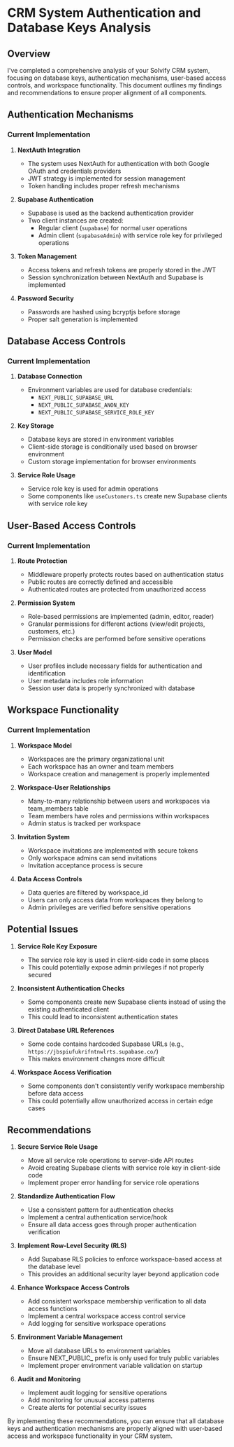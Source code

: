 # CRM System Authentication and Database Keys Analysis

## Overview
I've completed a comprehensive analysis of your Solvify CRM system, focusing on database keys, authentication mechanisms, user-based access controls, and workspace functionality. This document outlines my findings and recommendations to ensure proper alignment of all components.

## Authentication Mechanisms

### Current Implementation
1. **NextAuth Integration**
   - The system uses NextAuth for authentication with both Google OAuth and credentials providers
   - JWT strategy is implemented for session management
   - Token handling includes proper refresh mechanisms

2. **Supabase Authentication**
   - Supabase is used as the backend authentication provider
   - Two client instances are created:
     - Regular client (`supabase`) for normal user operations
     - Admin client (`supabaseAdmin`) with service role key for privileged operations

3. **Token Management**
   - Access tokens and refresh tokens are properly stored in the JWT
   - Session synchronization between NextAuth and Supabase is implemented

4. **Password Security**
   - Passwords are hashed using bcryptjs before storage
   - Proper salt generation is implemented

## Database Access Controls

### Current Implementation
1. **Database Connection**
   - Environment variables are used for database credentials:
     - `NEXT_PUBLIC_SUPABASE_URL`
     - `NEXT_PUBLIC_SUPABASE_ANON_KEY`
     - `NEXT_PUBLIC_SUPABASE_SERVICE_ROLE_KEY`

2. **Key Storage**
   - Database keys are stored in environment variables
   - Client-side storage is conditionally used based on browser environment
   - Custom storage implementation for browser environments

3. **Service Role Usage**
   - Service role key is used for admin operations
   - Some components like `useCustomers.ts` create new Supabase clients with service role key

## User-Based Access Controls

### Current Implementation
1. **Route Protection**
   - Middleware properly protects routes based on authentication status
   - Public routes are correctly defined and accessible
   - Authenticated routes are protected from unauthorized access

2. **Permission System**
   - Role-based permissions are implemented (admin, editor, reader)
   - Granular permissions for different actions (view/edit projects, customers, etc.)
   - Permission checks are performed before sensitive operations

3. **User Model**
   - User profiles include necessary fields for authentication and identification
   - User metadata includes role information
   - Session user data is properly synchronized with database

## Workspace Functionality

### Current Implementation
1. **Workspace Model**
   - Workspaces are the primary organizational unit
   - Each workspace has an owner and team members
   - Workspace creation and management is properly implemented

2. **Workspace-User Relationships**
   - Many-to-many relationship between users and workspaces via team_members table
   - Team members have roles and permissions within workspaces
   - Admin status is tracked per workspace

3. **Invitation System**
   - Workspace invitations are implemented with secure tokens
   - Only workspace admins can send invitations
   - Invitation acceptance process is secure

4. **Data Access Controls**
   - Data queries are filtered by workspace_id
   - Users can only access data from workspaces they belong to
   - Admin privileges are verified before sensitive operations

## Potential Issues

1. **Service Role Key Exposure**
   - The service role key is used in client-side code in some places
   - This could potentially expose admin privileges if not properly secured

2. **Inconsistent Authentication Checks**
   - Some components create new Supabase clients instead of using the existing authenticated client
   - This could lead to inconsistent authentication states

3. **Direct Database URL References**
   - Some code contains hardcoded Supabase URLs (e.g., `https://jbspiufukrifntnwlrts.supabase.co/`)
   - This makes environment changes more difficult

4. **Workspace Access Verification**
   - Some components don't consistently verify workspace membership before data access
   - This could potentially allow unauthorized access in certain edge cases

## Recommendations

1. **Secure Service Role Usage**
   - Move all service role operations to server-side API routes
   - Avoid creating Supabase clients with service role key in client-side code
   - Implement proper error handling for service role operations

2. **Standardize Authentication Flow**
   - Use a consistent pattern for authentication checks
   - Implement a central authentication service/hook
   - Ensure all data access goes through proper authentication verification

3. **Implement Row-Level Security (RLS)**
   - Add Supabase RLS policies to enforce workspace-based access at the database level
   - This provides an additional security layer beyond application code

4. **Enhance Workspace Access Controls**
   - Add consistent workspace membership verification to all data access functions
   - Implement a central workspace access control service
   - Add logging for sensitive workspace operations

5. **Environment Variable Management**
   - Move all database URLs to environment variables
   - Ensure NEXT_PUBLIC_ prefix is only used for truly public variables
   - Implement proper environment variable validation on startup

6. **Audit and Monitoring**
   - Implement audit logging for sensitive operations
   - Add monitoring for unusual access patterns
   - Create alerts for potential security issues

By implementing these recommendations, you can ensure that all database keys and authentication mechanisms are properly aligned with user-based access and workspace functionality in your CRM system.
